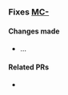 ### Fixes [MC-](https://cloud-ops.atlassian.net/browse/MC-)

#### Changes made
<!-- Changes should match the template provided below -->
- ...

#### Related PRs
- []()

<!-- 
CLOUDMC-API-DOCS TEMPLATE
- all sentences should have periods
- requests and responses should use an example like 'my-env' instead of ':environment'
- use 'js' instead of 'json' when adding comments to json (else they appear in red)

### Upgrade release

```shell
curl -X POST \
   -H "MC-Api-Key: your_api_key" \
   -d "request_body" \
   "https://cloudmc_endpoint/v1/services/k8s/my-env/releases/my-release/aerospike?operation=upgrade"
```
> Request body example(s):

```js
// Format as 'js' instead of 'json' if adding comments (else they appear in red)
// Change to the latest version of a chart
{
  "upgradeChart":  "stable/aerospike",
  "upgradeChart":  1 
}

// Change to a specific version of a chart
{
  "upgradeChart" : "https://kubernetes-charts.storage.googleapis.com/aerospike-0.3.2.tgz"
}
```
> The above command(s) return(s) JSON structured like this:

```js
{
  "taskId": "c50390c7-9d5b-4af4-a2da-e2a2678a83e8",
  "taskStatus": "SUCCESS"
}
```

<code>POST /services/<a href="#administration-service-connections">:service_code</a>/<a href="#administration-environments">:environment_name</a>/releases/:id?operation=upgrade</code>

Upgrade a release in a given [environment](#administration-environments).

Required | &nbsp;
------- | -----------
`upgradeChart` <br/>*string* | The id of the chart to upgrade (repo/name) or the url to the version of the chart to use.  

Optional | &nbsp;
------- | -----------
`values` <br/>*string* | YAML structured text that will overwrite the default values for the upgrade/installation of the chart.

Attributes | &nbsp;
------- | -----------
`taskId` <br/>*string* | The task id related to the pod upgrade.
`taskStatus` <br/>*string* | The status of the operation.
-->